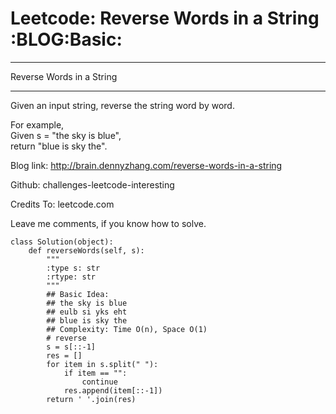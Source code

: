 # Leetcode: Reverse Words in a String     :BLOG:Basic:


---

Reverse Words in a String  

---

Given an input string, reverse the string word by word.  

For example,  
Given s = "the sky is blue",  
return "blue is sky the".  

Blog link: <http://brain.dennyzhang.com/reverse-words-in-a-string>  

Github: challenges-leetcode-interesting  

Credits To: leetcode.com  

Leave me comments, if you know how to solve.  

    class Solution(object):
        def reverseWords(self, s):
            """
            :type s: str
            :rtype: str
            """
            ## Basic Idea:
            ## the sky is blue
            ## eulb si yks eht
            ## blue is sky the
            ## Complexity: Time O(n), Space O(1)
            # reverse
            s = s[::-1]
            res = []
            for item in s.split(" "):
                if item == "":
                    continue
                res.append(item[::-1])
            return ' '.join(res)